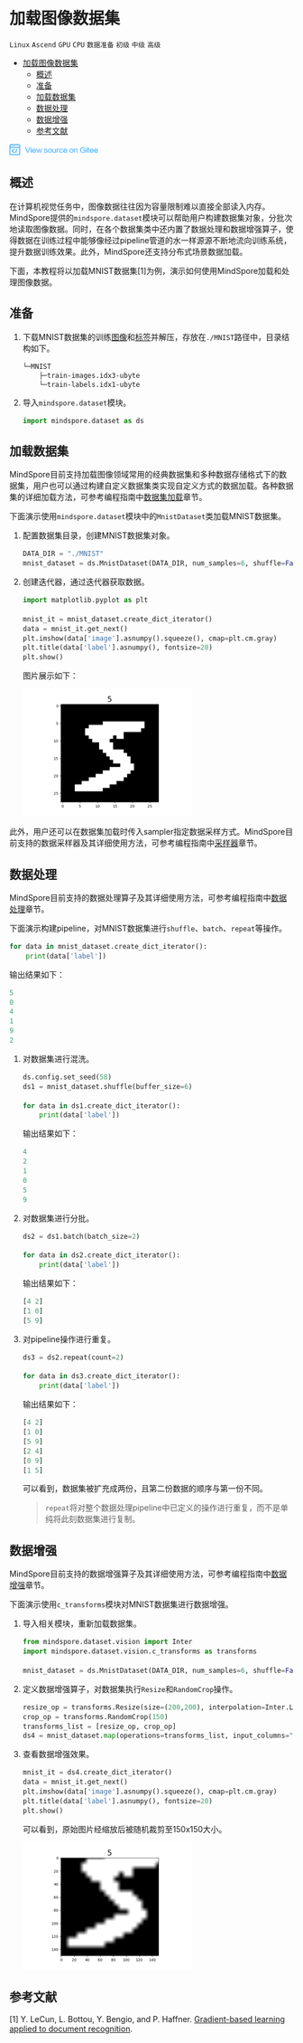 # 加载图像数据集

`Linux` `Ascend` `GPU` `CPU` `数据准备` `初级` `中级` `高级`

<!-- TOC -->

- [加载图像数据集](#加载图像数据集)
    - [概述](#概述)
    - [准备](#准备)
    - [加载数据集](#加载数据集)
    - [数据处理](#数据处理)
    - [数据增强](#数据增强)
    - [参考文献](#参考文献)

<!-- /TOC -->

<a href="https://gitee.com/mindspore/docs/blob/master/tutorials/training/source_zh_cn/use/load_dataset_image.md" target="_blank"><img src="../_static/logo_source.png"></a>

## 概述

在计算机视觉任务中，图像数据往往因为容量限制难以直接全部读入内存。MindSpore提供的`mindspore.dataset`模块可以帮助用户构建数据集对象，分批次地读取图像数据。同时，在各个数据集类中还内置了数据处理和数据增强算子，使得数据在训练过程中能够像经过pipeline管道的水一样源源不断地流向训练系统，提升数据训练效果。此外，MindSpore还支持分布式场景数据加载。

下面，本教程将以加载MNIST数据集[1]为例，演示如何使用MindSpore加载和处理图像数据。

## 准备

1. 下载MNIST数据集的训练[图像](http://yann.lecun.com/exdb/mnist/train-images-idx3-ubyte.gz)和[标签](http://yann.lecun.com/exdb/mnist/train-labels-idx1-ubyte.gz)并解压，存放在`./MNIST`路径中，目录结构如下。

    ```
    └─MNIST
        ├─train-images.idx3-ubyte
        └─train-labels.idx1-ubyte
    ```

2. 导入`mindspore.dataset`模块。

    ```python
    import mindspore.dataset as ds
    ```

## 加载数据集

MindSpore目前支持加载图像领域常用的经典数据集和多种数据存储格式下的数据集，用户也可以通过构建自定义数据集类实现自定义方式的数据加载。各种数据集的详细加载方法，可参考编程指南中[数据集加载](https://www.mindspore.cn/doc/programming_guide/zh-CN/master/dataset_loading.html)章节。

下面演示使用`mindspore.dataset`模块中的`MnistDataset`类加载MNIST数据集。

1. 配置数据集目录，创建MNIST数据集对象。

    ```python
    DATA_DIR = "./MNIST"
    mnist_dataset = ds.MnistDataset(DATA_DIR, num_samples=6, shuffle=False)
    ```

2. 创建迭代器，通过迭代器获取数据。

    ```python
    import matplotlib.pyplot as plt

    mnist_it = mnist_dataset.create_dict_iterator()
    data = mnist_it.get_next()
    plt.imshow(data['image'].asnumpy().squeeze(), cmap=plt.cm.gray)
    plt.title(data['label'].asnumpy(), fontsize=20)
    plt.show()
    ```

    图片展示如下：

    ![mnist_5](./images/mnist_5.png)

此外，用户还可以在数据集加载时传入sampler指定数据采样方式。MindSpore目前支持的数据采样器及其详细使用方法，可参考编程指南中[采样器](https://www.mindspore.cn/doc/programming_guide/zh-CN/master/sampler.html)章节。

## 数据处理

MindSpore目前支持的数据处理算子及其详细使用方法，可参考编程指南中[数据处理](https://www.mindspore.cn/doc/programming_guide/zh-CN/master/pipeline.html)章节。

下面演示构建pipeline，对MNIST数据集进行`shuffle`、`batch`、`repeat`等操作。

```python
for data in mnist_dataset.create_dict_iterator():
    print(data['label'])
```

输出结果如下：

```python
5
0
4
1
9
2
```

1. 对数据集进行混洗。

    ```python
    ds.config.set_seed(58)
    ds1 = mnist_dataset.shuffle(buffer_size=6)

    for data in ds1.create_dict_iterator():
        print(data['label'])
    ```

    输出结果如下：

    ```python
    4
    2
    1
    0
    5
    9
    ```

2. 对数据集进行分批。

    ```python
    ds2 = ds1.batch(batch_size=2)

    for data in ds2.create_dict_iterator():
        print(data['label'])
    ```

    输出结果如下：

    ```python
    [4 2]
    [1 0]
    [5 9]
    ```

3. 对pipeline操作进行重复。

    ```python
    ds3 = ds2.repeat(count=2)

    for data in ds3.create_dict_iterator():
        print(data['label'])
    ```

    输出结果如下：

    ```python
    [4 2]
    [1 0]
    [5 9]
    [2 4]
    [0 9]
    [1 5]
    ```

    可以看到，数据集被扩充成两份，且第二份数据的顺序与第一份不同。

    > `repeat`将对整个数据处理pipeline中已定义的操作进行重复，而不是单纯将此刻数据集进行复制。

## 数据增强

MindSpore目前支持的数据增强算子及其详细使用方法，可参考编程指南中[数据增强](https://www.mindspore.cn/doc/programming_guide/zh-CN/master/augmentation.html)章节。

下面演示使用`c_transforms`模块对MNIST数据集进行数据增强。

1. 导入相关模块，重新加载数据集。

    ```python
    from mindspore.dataset.vision import Inter
    import mindspore.dataset.vision.c_transforms as transforms

    mnist_dataset = ds.MnistDataset(DATA_DIR, num_samples=6, shuffle=False)
    ```

2. 定义数据增强算子，对数据集执行`Resize`和`RandomCrop`操作。

    ```python
    resize_op = transforms.Resize(size=(200,200), interpolation=Inter.LINEAR)
    crop_op = transforms.RandomCrop(150)
    transforms_list = [resize_op, crop_op]
    ds4 = mnist_dataset.map(operations=transforms_list, input_columns="image")
    ```

3. 查看数据增强效果。

    ```python
    mnist_it = ds4.create_dict_iterator()
    data = mnist_it.get_next()
    plt.imshow(data['image'].asnumpy().squeeze(), cmap=plt.cm.gray)
    plt.title(data['label'].asnumpy(), fontsize=20)
    plt.show()
    ```

    可以看到，原始图片经缩放后被随机裁剪至150x150大小。

    ![mnist_5_resize_crop](./images/mnist_5_resize_crop.png)

## 参考文献

[1] Y. LeCun, L. Bottou, Y. Bengio, and P. Haffner. [Gradient-based learning applied to document recognition](http://yann.lecun.com/exdb/publis/pdf/lecun-98.pdf).
